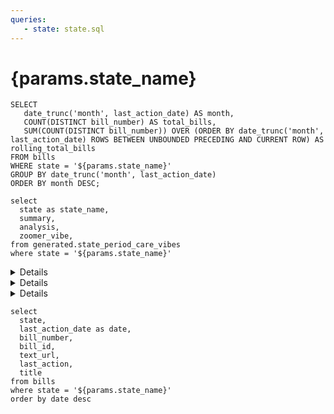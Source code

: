 ```yaml
---
queries:
   - state: state.sql
---
```


<script>
    let myColors = [
        '#8789fe',
        '#eb5752',
        '#e88a87',
        '#fcdad9',
    ]
</script>

# {params.state_name}

```bills
SELECT
   date_trunc('month', last_action_date) AS month,
   COUNT(DISTINCT bill_number) AS total_bills,
   SUM(COUNT(DISTINCT bill_number)) OVER (ORDER BY date_trunc('month', last_action_date) ROWS BETWEEN UNBOUNDED PRECEDING AND CURRENT ROW) AS rolling_total_bills
FROM bills
WHERE state = '${params.state_name}'
GROUP BY date_trunc('month', last_action_date)
ORDER BY month DESC;
```

<AreaChart
   data={bills}
   x=month
   y=rolling_total_bills
   title="Period Care Bills"
   subtitle="12 Month Rolling Total"
   colorPalette={myColors}
/>

```get_state_summary
select
  state as state_name,
  summary,
  analysis,
  zoomer_vibe,
from generated.state_period_care_vibes
where state = '${params.state_name}'
```

<Details title="Summary">

<Value 
   data={get_state_summary}
   column=summary
/>   

</Details>

<Details title="Analysis">

<Value 
   data={get_state_summary}
   column=analysis
/>   

</Details>

<Details title="Vibes">

<Value 
   data={get_state_summary}
   column=zoomer_vibe
/>   

</Details>

```all_bills
select
  state,
  last_action_date as date,
  bill_number,
  bill_id,
  text_url,
  last_action,
  title
from bills
where state = '${params.state_name}'
order by date desc
```

<DataTable data={all_bills} rows=all search=true rowShading=true rowLines=false>
  <Column id=date fmt="yyyy-mm-dd" title="Date" />
  <Column id=text_url contentType=link linkLabel=bill_number title="Bill Number" wrapTitle=true />
  <Column id=title wrap=true title="Title" />
  <Column id=last_action title="Last Action" wrap=true />
</DataTable>

<LastRefreshed prefix="Data last updated"/>